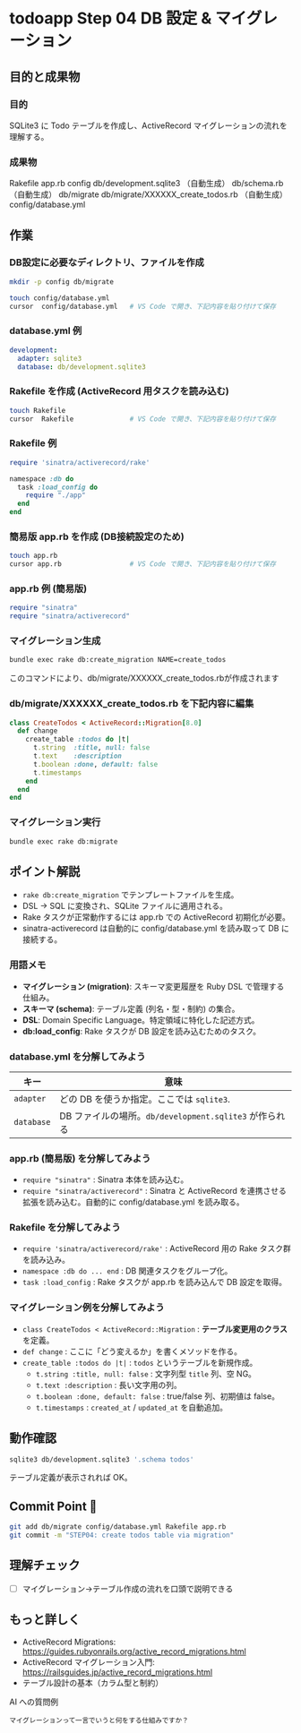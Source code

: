 # todoapp Step 04 DB 設定 & マイグレーション

## 目的と成果物

### 目的
SQLite3 に Todo テーブルを作成し、ActiveRecord マイグレーションの流れを理解する。

### 成果物
Rakefile
app.rb
config
db/development.sqlite3 （自動生成）
db/schema.rb （自動生成）
db/migrate
db/migrate/XXXXXX_create_todos.rb （自動生成）
config/database.yml

## 作業

### DB設定に必要なディレクトリ、ファイルを作成
```bash
mkdir -p config db/migrate

touch config/database.yml
cursor  config/database.yml   # VS Code で開き、下記内容を貼り付けて保存
```

### database.yml 例
```yaml
development:
  adapter: sqlite3
  database: db/development.sqlite3
```

### Rakefile を作成 (ActiveRecord 用タスクを読み込む)
```bash
touch Rakefile
cursor  Rakefile              # VS Code で開き、下記内容を貼り付けて保存
```

### Rakefile 例
```ruby
require 'sinatra/activerecord/rake'

namespace :db do
  task :load_config do
    require "./app"
  end
end
```

### 簡易版 app.rb を作成 (DB接続設定のため)
```bash
touch app.rb
cursor app.rb                 # VS Code で開き、下記内容を貼り付けて保存
```

### app.rb 例 (簡易版)
```ruby
require "sinatra"
require "sinatra/activerecord"
```

### マイグレーション生成
```bash
bundle exec rake db:create_migration NAME=create_todos
```

このコマンドにより、db/migrate/XXXXXX_create_todos.rbが作成されます

### db/migrate/XXXXXX_create_todos.rb を下記内容に編集

```ruby
class CreateTodos < ActiveRecord::Migration[8.0]
  def change
    create_table :todos do |t|
      t.string  :title, null: false
      t.text    :description
      t.boolean :done, default: false
      t.timestamps
    end
  end
end
```

### マイグレーション実行
```bash
bundle exec rake db:migrate
```

## ポイント解説
- `rake db:create_migration` でテンプレートファイルを生成。
- DSL → SQL に変換され、SQLite ファイルに適用される。
- Rake タスクが正常動作するには app.rb での ActiveRecord 初期化が必要。
- sinatra-activerecord は自動的に config/database.yml を読み取って DB に接続する。

### 用語メモ
- **マイグレーション (migration)**: スキーマ変更履歴を Ruby DSL で管理する仕組み。
- **スキーマ (schema)**: テーブル定義 (列名・型・制約) の集合。
- **DSL**: Domain Specific Language。特定領域に特化した記述方式。
- **db:load_config**: Rake タスクが DB 設定を読み込むためのタスク。

### database.yml を分解してみよう
| キー | 意味 |
|------|------|
| `adapter` | どの DB を使うか指定。ここでは `sqlite3`. |
| `database` | DB ファイルの場所。`db/development.sqlite3` が作られる |

### app.rb (簡易版) を分解してみよう
- `require "sinatra"` : Sinatra 本体を読み込む。
- `require "sinatra/activerecord"` : Sinatra と ActiveRecord を連携させる拡張を読み込む。自動的に config/database.yml を読み取る。

### Rakefile を分解してみよう
- `require 'sinatra/activerecord/rake'` : ActiveRecord 用の Rake タスク群を読み込み。
- `namespace :db do ... end` : DB 関連タスクをグループ化。
- `task :load_config` : Rake タスクが app.rb を読み込んで DB 設定を取得。

### マイグレーション例を分解してみよう
- `class CreateTodos < ActiveRecord::Migration` : **テーブル変更用のクラス** を定義。
- `def change` : ここに「どう変えるか」を書くメソッドを作る。
- `create_table :todos do |t|` : `todos` というテーブルを新規作成。
  - `t.string :title, null: false` : 文字列型 `title` 列、空 NG。
  - `t.text :description` : 長い文字用の列。
  - `t.boolean :done, default: false` : true/false 列、初期値は false。
  - `t.timestamps` : `created_at` / `updated_at` を自動追加。

## 動作確認
```bash
sqlite3 db/development.sqlite3 '.schema todos'
```
テーブル定義が表示されれば OK。

## Commit Point 🚩
```bash
git add db/migrate config/database.yml Rakefile app.rb
git commit -m "STEP04: create todos table via migration"
```

## 理解チェック
- [ ] マイグレーション→テーブル作成の流れを口頭で説明できる

## もっと詳しく

- ActiveRecord Migrations: https://guides.rubyonrails.org/active_record_migrations.html
- ActiveRecord マイグレーション入門: https://railsguides.jp/active_record_migrations.html
- テーブル設計の基本（カラム型と制約）

AI への質問例
```
マイグレーションって一言でいうと何をする仕組みですか？
```
